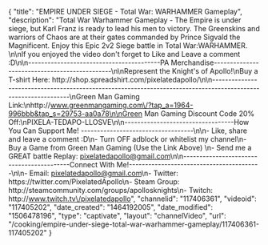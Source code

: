 {
    "title": "EMPIRE UNDER SIEGE - Total War: WARHAMMER Gameplay",
    "description": "Total War Warhammer Gameplay - The Empire is under siege, but Karl Franz is ready to lead his men to victory.  The Greenskins and warriors of Chaos are at their gates commanded by Prince Sigvald the Magnificent.  Enjoy this Epic 2v2 Siege battle in Total War:WARHAMMER.   \n\nIf you enjoyed the video don't forget to Like and Leave a comment :D\n\n-----------------------------------------PA Merchandise----------------------------------------------\n\nRepresent the Knight's of Apollo!\nBuy a T-shirt Here: http:\/\/shop.spreadshirt.com\/pixelatedapollo\/\n\n---------------------------------------------------------------------------------------------------------------\nGreen Man Gaming Link:\nhttp:\/\/www.greenmangaming.com\/?tap_a=1964-996bbb&tap_s=29753-aa0a78\n\nGreen Man Gaming Discount Code 20% Off:\nPIXELA-TEDAPO-LLOSVE\n\n----------------------------------How You Can Support Me! -----------------------------------\n\n- Like, share and leave a comment :D\n- Turn OFF adblock or whitelist my channel\n- Buy a Game from Green Man Gaming (Use the Link Above) \n- Send me a GREAT battle Replay: pixelatedapollo@gmail.com\n\n------------------------------------------Connect With Me!-----------------------------------------\n\n- Email: pixelatedapollo@gmail.com\n- Twitter: https:\/\/twitter.com\/PixelatedApollo\n- Steam Group:  http:\/\/steamcommunity.com\/groups\/apollosknights\n- Twitch: http:\/\/www.twitch.tv\/pixelatedapollo",
    "channelid": "117406361",
    "videoid": "117405202",
    "date_created": "1464192005",
    "date_modified": "1506478196",
    "type": "captivate",
    "layout": "channelVideo",
    "url": "\/cooking\/empire-under-siege-total-war-warhammer-gameplay\/117406361-117405202"
}